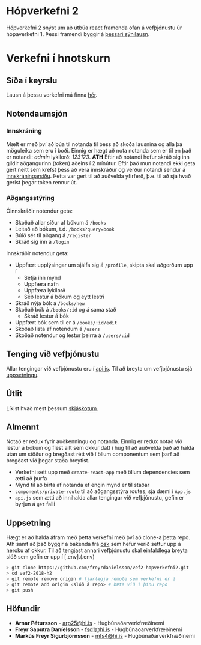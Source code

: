 # Hópverkefni 2

Hópverkefni 2 snýst um að útbúa react framenda ofan á vefþjónustu úr hópaverkefni 1. Þessi framendi byggir á [þessari sýnilausn](https://github.com/vefforritun/vef2-2018-h1-synilausn).

# Verkefni í hnotskurn

## Síða í keyrslu

Lausn á þessu verkefni má finna [hér](https://warm-shore-65664.herokuapp.com).

## Notendaumsjón

### Innskráning

Mælt er með því að búa til notanda til þess að skoða lausnina og alla þá möguleika sem eru í boði.
Einnig er hægt að nota notanda sem er til en það er notandi: *admin* lykilorð: *123123*.
**ATH** Eftir að notandi hefur skráð sig inn gildir aðgangurinn (token) aðeins í 2 mínútur. Eftir það mun notandi ekki geta gert neitt sem krefst þess að vera innskráður og verður notandi sendur á [innskráningarsíðu](https://warm-shore-65664.herokuapp.com/login). Þetta var gert til að auðvelda yfirferð, þ.e. til að sjá hvað gerist þegar token rennur út.


### Aðgangsstýring

Óinnskráðir notendur geta:

* Skoðað allar síður af bókum á `/books`
* Leitað að bókum, t.d. `/books?query=book`
* Búið sér til aðgang á `/register`
* Skráð sig inn á `/login`

Innskráðir notendur geta:

* Uppfært upplýsingar um sjálfa sig á `/profile`, skipta skal aðgerðum upp í
  - Setja inn mynd
  - Uppfæra nafn
  - Uppfæra lykilorð
  - Séð lestur á bókum og eytt lestri
* Skráð nýja bók á `/books/new`
* Skoðað bók á `/books/:id` og á sama stað
  - Skráð lestur á bók
* Uppfært bók sem til er á `/books/:id/edit`
* Skoðað lista af notendum á `/users`
* Skoðað notendur og lestur þeirra á `/users/:id`


## Tenging við vefþjónustu

Allar tengingar við vefþjónustu eru í [api.js](src/api.js). Til að breyta um vefjþjónustu sjá [uppsetningu](#uppsetning).

## Útlit

Líkist hvað mest þessum [skjáskotum](layout/).

## Almennt

Notað er redux fyrir auðkenningu og notanda. Einnig er redux notað við lestur á bókum og flest allt sem okkur datt í hug til að auðvelda það að halda utan um stöður og bregðast rétt við í öllum componentum sem þarf að bregðast við þegar staða breytist.


* Verkefni sett upp með `create-react-app` með öllum dependencies sem ætti að þurfa
* Mynd til að birta af notanda ef engin mynd er til staðar
* `components/private-route` til að aðgangsstýra routes, sjá dæmi í `App.js`
* `api.js` sem ætti að innihalda allar tengingar við vefþjónustu, gefin er byrjun á `get` falli


## Uppsetning

Hægt er að halda áfram með þetta verkefni með því að clone-a þetta repo. Ath samt að það byggir á bakenda frá [osk](https://github.com/vefforritun/vef2-2018-h1-synilausn) sem hefur verið settur upp á [heroku](https://vef2-h1-synilausn.herokuapp.com) af okkur. Til að tengjast annari vefþjónustu skal einfaldlega breyta slóð sem gefin er upp í [.env].(.env)

```bash
> git clone https://github.com/freyrdanielsson/vef2-hopverkefni2.git
> cd vef2-2018-h2
> git remote remove origin # fjarlægja remote sem verkefni er í
> git remote add origin <slóð á repo> # bæta við í þínu repo
> git push
```

## Höfundir

* **Arnar Pétursson** - arp25@hi.is - Hugbúnaðarverkfræðinemi
* **Freyr Saputra Daníelsson** - fsd1@hi.is - Hugbúnaðarverkfræðinemi
* **Markús Freyr Sigurbjörnsson** - mfs4@hi.is - Hugbúnaðarverkfræðinemi
